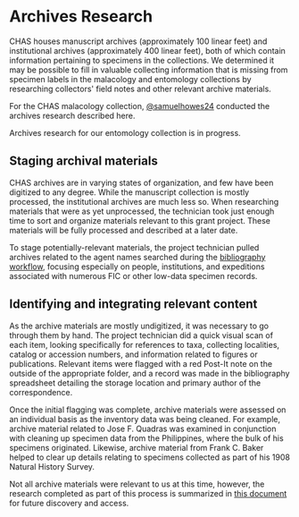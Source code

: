# Archives Research

CHAS houses manuscript archives (approximately 100 linear feet) and institutional archives (approximately 400 linear feet), both of which contain information pertaining to specimens in the collections. We determined it may be possible to fill in valuable collecting information that is missing from specimen labels in the malacology and
entomology collections by researching collectors' field notes and other relevant archive materials.

For the CHAS malacology collection,
[@samuelhowes24](https://github.com/samuelhowes24) conducted the archives research described here.

Archives research for our entomology collection is in progress.

## Staging archival materials

CHAS archives are in varying states of organization, and few have been digitized to any degree. While the manuscript collection is mostly processed, the institutional archives are much less so. When researching materials that were as yet unprocessed, the technician took just enough time to sort and organize materials relevant to this grant project. These materials will be fully processed and described at a later date.

To stage potentially-relevant materials, the project technician pulled archives related to the agent names searched during the [bibliography workflow](bibliographic-references.workflow), focusing especially on people, institutions, and expeditions associated with numerous FIC or other low-data specimen records.

## Identifying and integrating relevant content

As the archive materials are mostly undigitized, it was necessary to go through them by hand. The project technician did a quick visual scan of each item, looking specifically for references to taxa, collecting localities, catalog or accession numbers, and information related to figures or publications. Relevant items were flagged with a red Post-It note on the outside of the appropriate folder, and a record was made in the bibliography spreadsheet detailing the storage location and primary author of the correspondence.

Once the initial flagging was complete, archive materials were assessed on an individual basis as the inventory data was being cleaned. For example, archive material related to Jose F. Quadras was examined in conjunction with cleaning up specimen data from the Philippines, where the bulk of his specimens originated. Likewise, archive material from Frank C. Baker helped to clear up details relating to specimens collected as part of his 1908 Natural History Survey.

Not all archive materials were relevant to us at this time, however, the research completed as part of this process is summarized in [this document](../working-files/Archives-Work-Writeup_SHowes_2017_07_26.pdf) for future discovery and access.

